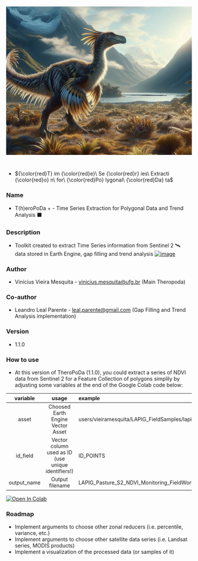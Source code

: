 ![Vinícius Mesquita / DALEE - theropod, jurassic landscape, digital art, hight quality](Logo.jpg)

# 

- ${\color{red}T} im {\color{red}e}\ Se {\color{red}r} ies\ Extracti {\color{red}o} n\ for\ {\color{red}Po} lygonal\ {\color{red}Da} ta$

### Name
- T(h)eroPoDa + - Time Series Extraction for Polygonal Data and Trend Analysis ⬛

### Description
- Toolkit created to extract Time Series information from Sentinel 2 🛰 data stored in Earth Engine, gap filling and trend analysis [![image](https://user-images.githubusercontent.com/13785909/209228496-9fe31adc-a7cb-47c3-b476-64d82541f139.png)](https://earthengine.google.com/)

### Author
- Vinícius Vieira Mesquita - vinicius.mesquita@ufg.br (Main Theropoda)
### Co-author
- Leandro Leal Parente - leal.parente@gmail.com (Gap Filling and Trend Analysis implementation)

### Version
- 1.1.0

### How to use

- At this version of TheroPoDa (1.1.0), you could extract a series of NDVI data from Sentinel 2 for a Feature Collection of polygons simplily by adjusting some variables at the end of the Google Colab code below:

| variable      | usage                                               | example  |
|:-------------:|:--------------------------------------------------: |:---------|
| asset         | Choosed Earth Engine Vector Asset                   | users/vieiramesquita/LAPIG_FieldSamples/lapig_goias_fieldwork_2022_50m |
| id_field      | Vector column used as ID (use unique identifiers!) | ID_POINTS |
| output_name   | Output filename                                     | LAPIG_Pasture_S2_NDVI_Monitoring_FieldWork.csv |


[![Open In Colab](https://colab.research.google.com/assets/colab-badge.svg)](https://colab.research.google.com/github/vieiramesquita/TheroPoDa/blob/main/TheroPoDa.ipynb)

### Roadmap

- Implement arguments to choose other zonal reducers (i.e. percentile, variance, etc.)
- Implement arguments to choose other satellite data series (i.e. Landsat series, MODIS products)
- Implement a visualization of the processed data (or samples of it)
